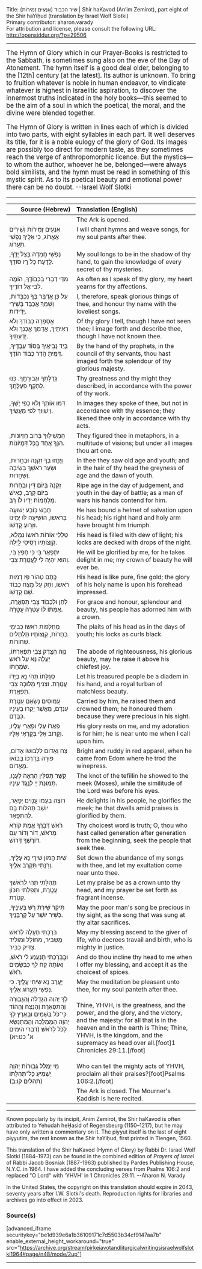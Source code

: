<html>
<head></head>
<body>
Title: שיר הכבוד (אַנְעִים זְמִירוֹת)‏ | Shir haKavod (An’im Zemirot), part eight of the Shir haYiḥud (translation by Israel Wolf Slotki)<br />
Primary contributor: aharon.varady<br />
For attribution and license, please consult the following URL: <a href="http://opensiddur.org/?p=29506">http://opensiddur.org/?p=29506</a>
<p />
<hr />

<div class="english" style="font-size: 1.2em;">
The Hymn of Glory which in our Prayer-Books is restricted to the Sabbath, is sometimes sung also on the eve of the Day of Atonement. The hymn itself is a good deal older, belonging to the [12th] century [at the latest]. Its author is unknown. To bring to fruition whatever is noble in human endeavor, to vindicate whatever is highest in Israelitic aspiration, to discover the innermost truths indicated in the holy books—this seemed to be the aim of a soul in which the poetical, the moral, and the divine were blended together.

The Hymn of Glory is written in lines each of which is divided into two parts, with eight syllables in each part. It well deserves its title, for it is a noble eulogy of the glory of God. Its images are possibly too direct for modern taste, as they sometimes reach the verge of anthropomorphic licence. But the mystics—to whom the author, whoever he be, belonged—were always bold similists, and the hymn must be read in something of this mystic spirit. As to its poetical beauty and emotional power there can be no doubt. --Israel Wolf Slotki
</div>

<hr />

<table style="margin-left: auto;margin-right: auto;" class="draggable">
<thead><tr><th id="x" style="text-align: right;">Source (Hebrew)</th><th style="text-align: left;">Translation (English)</th></tr></thead>
<tbody>
<tr><td style="vertical-align:top;">
<div class="liturgy"><span lang="he">

</span></div></td>
 
<td style="vertical-align:top;">
<div class="english">
<span class="instruction">The Ark is opened.</span>
</div></td></tr>


<tr><td style="vertical-align:top;">
<div class="liturgy"><span lang="he">
אַנְעִים זְמִירוֹת וְשִׁירִים אֶאֱרוֹג, 
כִּי אֵלֶֽיךָ נַפְשִׁי תַעֲרוֹג.
</span></div></td>
 
<td style="vertical-align:top;">
<div class="english">
I will chant hymns and weave songs, 
for my soul pants after thee. 
</div></td></tr>


<tr><td style="vertical-align:top;">
<div class="liturgy"><span lang="he">
נַפְשִׁי חָמְדָה בְּצֵל יָדֶֽךָ, 
לָדַֽעַת כָּל רָז סוֹדֶֽךָ.
</span></div></td>
 
<td style="vertical-align:top;">
<div class="english">
My soul longs to be in the shadow of thy hand, 
to gain the knowledge of every secret of thy mysteries. 
</div></td></tr>


<tr><td style="vertical-align:top;">
<div class="liturgy"><span lang="he">
מִדֵּי דַבְּרִי בִּכְבוֹדֶֽךָ, 
הוֹמֶה לִבִּי אֶל דּוֹדֶֽיךָ.
</span></div></td>
 
<td style="vertical-align:top;">
<div class="english">
As often as I speak of thy glory, 
my heart yearns for thy affections.
</div></td></tr>


<tr><td style="vertical-align:top;">
<div class="liturgy"><span lang="he">
עַל כֵּן אֲדַבֵּר בְּךָ נִכְבָּדוֹת, 
וְשִׁמְךָ אֲכַבֵּד בְּשִׁירֵי יְדִידוֹת.
</span></div></td>
 
<td style="vertical-align:top;">
<div class="english">
I, therefore, speak glorious things of thee, 
and honour thy name with the loveliest songs. 
</div></td></tr>


<tr><td style="vertical-align:top;">
<div class="liturgy"><span lang="he">
<span class="acrostic">אֲ</span>סַפְּרָה כְבוֹדְךָ 
וְלֹא רְאִיתִֽיךָ, 
אֲדַמְּךָ אֲכַנְּךָ 
וְלֹא יְדַעְתִּֽיךָ.
</span></div></td>
 
<td style="vertical-align:top;">
<div class="english">
Of thy glory I tell, <span class="acrostic"> </span>
though I have not seen thee; 
I image forth and describe thee, 
though I have not known thee.  
</div></td></tr>


<tr><td style="vertical-align:top;">
<div class="liturgy"><span lang="he">
<span class="acrostic">בְּ</span>יַד נְבִיאֶֽיךָ 
בְּסוֹד עֲבָדֶֽיךָ, 
דִּמִּֽיתָ הֲדַר 
כְבוֹד הוֹדֶֽךָ.
</span></div></td>
 
<td style="vertical-align:top;">
<div class="english">
By the hand of thy prophets, <span class="acrostic"> </span>
in the council of thy servants, 
thou hast imaged forth the splendour 
of thy glorious majesty.
</div></td></tr>


<tr><td style="vertical-align:top;">
<div class="liturgy"><span lang="he">
<span class="acrostic">גְּ</span>דֻלָּתְךָ וּגְבוּרָתֶֽךָ. 
כִּנּוּ לְתֹֽקֶף פְּעֻלָּתֶֽךָ.
</span></div></td>
 
<td style="vertical-align:top;">
<div class="english">
Thy greatness and thy might they described, <span class="acrostic"> </span>
in accordance with the power of thy work.  
</div></td></tr>


<tr><td style="vertical-align:top;">
<div class="liturgy"><span lang="he">
<span class="acrostic">דִּ</span>מּוּ אוֹתְךָ 
וְלֹא כְפִי יֶשְׁךָ, 
וַיְשַׁוּֽוּךָ 
לְפִי מַעֲשֶֽׂיךָ.
</span></div></td>
 
<td style="vertical-align:top;">
<div class="english">
In images they spoke of thee,  <span class="acrostic"> </span>
but not in accordance with thy essence; 
they likened thee only 
in accordance with thy acts.
</div></td></tr>


<tr><td style="vertical-align:top;">
<div class="liturgy"><span lang="he">
<span class="acrostic">הִ</span>מְשִׁילֽוּךָ 
בְּרוֹב חֶזְיוֹנוֹת, 
הִנְּךָ אֶחָד בְּכָל דִּמְיוֹנוֹת.
</span></div></td>
 
<td style="vertical-align:top;">
<div class="english">
They figured thee in metaphors, <span class="acrostic"> </span>
in a multitude of visions; 
but under all images thou art one. 
</div></td></tr>


<tr><td style="vertical-align:top;">
<div class="liturgy"><span lang="he">
<span class="acrostic">וַ</span>יֶּחֱזוּ בְךָ זִקְנָה וּבַחֲרוּת, 
וּשְׂעַר רֹאשְׁךָ 
בְּשֵׂיבָה וְשַׁחֲרוּת.
</span></div></td>
 
<td style="vertical-align:top;">
<div class="english">
In thee they saw old age and youth;  <span class="acrostic"> </span>
and in the hair of thy head 
the greyness of age and the dawn of youth. 
</div></td></tr>


<tr><td style="vertical-align:top;">
<div class="liturgy"><span lang="he">
<span class="acrostic">זִ</span>קְנָה בְּיוֹם דִּין 
וּבַחֲרוּת בְּיוֹם קְרָב, 
כְּאִישׁ מִלְחָמוֹת יָדָיו לוֹ רָב.
</span></div></td>
 
<td style="vertical-align:top;">
<div class="english">
Ripe age in the day of judgement, <span class="acrostic"> </span>
and youth in the day of battle; 
as a man of wars his hands contend for him.
</div></td></tr>


<tr><td style="vertical-align:top;">
<div class="liturgy"><span lang="he">
<span class="acrostic">חָ</span>בַשׁ כּֽוֹבַע יְשׁוּעָה בְּרֹאשוֹ, 
הוֹשִֽׁיעָה לּוֹ יְמִינוֹ 
וּזְרֽוֹעַ קָדְשׁוֹ.
</span></div></td>
 
<td style="vertical-align:top;">
<div class="english">
He has bound a helmet of salvation upon his head; <span class="acrostic"> </span>
his right hand and holy arm 
have brought him triumph.
</div></td></tr>


<tr><td style="vertical-align:top;">
<div class="liturgy"><span lang="he">
<span class="acrostic">טַ</span>לְלֵי אוֹרוֹת רֹאשוֹ נִמְלָא, 
קְוֻצּוֹתָיו 
רְסִֽיסֵי לָֽיְלָה.
</span></div></td>
 
<td style="vertical-align:top;">
<div class="english">
His head is filled with dew of light; <span class="acrostic"> </span>
his locks are decked 
with drops of the night.
</div></td></tr>


<tr><td style="vertical-align:top;">
<div class="liturgy"><span lang="he">
<span class="acrostic">יִ</span>תְפָּאֵר בִּי 
כִּי חָפֵץ בִּי, 
וְהוּא יִהְיֶה לִי לַעֲטֶֽרֶת צְבִי.
</span></div></td>
 
<td style="vertical-align:top;">
<div class="english">
He will be glorified by me, <span class="acrostic"> </span>
for he takes delight in me; 
my crown of beauty he will ever be.
</div></td></tr>


<tr><td style="vertical-align:top;">
<div class="liturgy"><span lang="he">
<span class="acrostic">כֶּֽ</span>תֶם טָהוֹר פָּז דְּמוּת רֹאשוֹ, 
וְחַק עַל מֵֽצַח כְּבוֹד שֵׁם קָדְשׁוֹ.
</span></div></td>
 
<td style="vertical-align:top;">
<div class="english">
His head is like pure, fine gold; <span class="acrostic"> </span>
the glory of his holy name is upon his forehead impressed.
</div></td></tr>


<tr><td style="vertical-align:top;">
<div class="liturgy"><span lang="he">
<span class="acrostic">לְ</span>חֵן וּלְכָבוֹד 
צְבִי תִפְאָרָה, 
אֻמָּתוֹ לוֹ עִטְּרָה עֲטָרָה.
</span></div></td>
 
<td style="vertical-align:top;">
<div class="english">
For grace and honour, <span class="acrostic"> </span>
splendour and beauty, 
his people has adorned him with a crown. 
</div></td></tr>


<tr><td style="vertical-align:top;">
<div class="liturgy"><span lang="he">
<span class="acrostic">מַ</span>חְלְפוֹת רֹאשוֹ 
כְּבִימֵי בְחֻרוֹת, 
קְוֻצּוֹתָיו תַּלְתַּלִּים שְׁחוֹרוֹת.
</span></div></td>
 
<td style="vertical-align:top;">
<div class="english">
The plaits of his head 
as in the days of youth; <span class="acrostic"> </span>
his locks as curls black. 
</div></td></tr>


<tr><td style="vertical-align:top;">
<div class="liturgy"><span lang="he">
<span class="acrostic">נְ</span>וֵה הַצֶּֽדֶק 
צְבִי תִפְאַרְתּוֹ, 
יַעֲלֶה נָּא עַל רֹאש שִׂמְחָתוֹ.
</span></div></td>
 
<td style="vertical-align:top;">
<div class="english">
The abode of righteousness, <span class="acrostic"> </span>
his glorious beauty, 
may he raise it above his chiefest joy. 
</div></td></tr>


<tr><td style="vertical-align:top;">
<div class="liturgy"><span lang="he">
<span class="acrostic">סְ</span>גֻלָּתוֹ תְּהִי נָא 
בְיָדוֹ עֲטֶֽרֶת. 
וּצְנִיף מְלוּכָה צְבִי תִפְאֶֽרֶת.
</span></div></td>
 
<td style="vertical-align:top;">
<div class="english">
Let his treasured people <span class="acrostic"> </span>
be a diadem in his hand, 
and a royal turban of matchless beauty. 
</div></td></tr>


<tr><td style="vertical-align:top;">
<div class="liturgy"><span lang="he">
<span class="acrostic">עֲ</span>מוּסִים נְשָׂאָם 
עֲטֶֽרֶת עִנְּדָם, 
מֵאֲשֶׁר יָקְרוּ 
בְעֵינָיו כִּבְּדָם.
</span></div></td>
 
<td style="vertical-align:top;">
<div class="english">
Carried by him, <span class="acrostic"> </span>
he raised them and crowned them; 
he honoured them 
because they were precious in his sight. 
</div></td></tr>


<tr><td style="vertical-align:top;">
<div class="liturgy"><span lang="he">
<span class="acrostic">פְּ</span>אֵרוֹ עָלַי 
וּפְאֵרִי עָלָיו, 
וְקָרוֹב אֵלַי בְּקָרְאִי אֵלָיו.
</span></div></td>
 
<td style="vertical-align:top;">
<div class="english">
His glory rests on me, <span class="acrostic"> </span>
and my adoration is for him; 
he is near unto me when I call upon him. 
</div></td></tr>


<tr><td style="vertical-align:top;">
<div class="liturgy"><span lang="he">
<span class="acrostic">צַ</span>ח וְאָדוֹם 
לִלְבוּשׁוֹ אָדוֹם, 
פּוּרָה בְּדָרְכוֹ בְּבוֹאוֹ מֵאֱדוֹם.
</span></div></td>
 
<td style="vertical-align:top;">
<div class="english">
Bright and ruddy<span class="acrostic"> </span>
in red apparel, 
when he came from Edom where he trod the winepress. 
</div></td></tr>


<tr><td style="vertical-align:top;">
<div class="liturgy"><span lang="he">
<span class="acrostic">קֶֽ</span>שֶׁר תְּפִלִּין 
הֶרְאָה לֶעָנָו, 
תְּמוּנַת יְיָ 
לְנֶֽגֶד עֵינָיו.
</span></div></td>
 
<td style="vertical-align:top;">
<div class="english">
The knot of the tefillin <span class="acrostic"> </span>
he showed to the meek (Moses), 
while the similitude of the Lord 
was before his eyes. 
</div></td></tr>


<tr><td style="vertical-align:top;">
<div class="liturgy"><span lang="he">
<span class="acrostic">ר</span>וֹצֶה בְעַמּוֹ 
עֲנָוִים יְפָאֵר, 
יוֹשֵׁב תְּהִלּוֹת 
בָּם לְהִתְפָּאֵר.
</span></div></td>
 
<td style="vertical-align:top;">
<div class="english">
He delights in his people, <span class="acrostic"> </span>
he glorifies the meek; 
he that dwells amid praises 
is glorified by them. 
</div></td></tr>


<tr><td style="vertical-align:top;">
<div class="liturgy"><span lang="he">
רֹאשׁ דְּבָרְךָ אֱמֶת 
קוֹרֵא מֵרֹאשׁ, דּוֹר וָדוֹר 
עַם דּוֹרֶשְׁךָ דְּרוֹשׁ.
</span></div></td>
 
<td style="vertical-align:top;">
<div class="english">
Thy choicest word is truth; 
O, thou who hast called generation after generation from the beginning, 
seek the people that seek thee. 
</div></td></tr>


<tr><td style="vertical-align:top;">
<div class="liturgy"><span lang="he">
<span class="acrostic">שִׁ</span>ית הֲמוֹן 
שִׁירַי נָא עָלֶֽיךָ, 
וְרִנָּתִי 
תִּקְרַב אֵלֶֽיךָ.
</span></div></td>
 
<td style="vertical-align:top;">
<div class="english">
Set down the abundance <span class="acrostic"> </span>
of my songs with thee, 
and let my exultation 
come near unto thee. 
</div></td></tr>


<tr><td style="vertical-align:top;">
<div class="liturgy"><span lang="he">
<span class="acrostic">תְּ</span>הִלָּתִי תְּהִי 
לְרֹאשׁךָ עֲטֶֽרֶת, 
וּתְפִלָּתִי 
תִּכּוֹן קְטֹֽרֶת.
</span></div></td>
 
<td style="vertical-align:top;">
<div class="english">
Let my praise <span class="acrostic"> </span>
be as a crown unto thy head, 
and my prayer 
be set forth as fragrant incense. 
</div></td></tr>


<tr><td style="vertical-align:top;">
<div class="liturgy"><span lang="he">
תִּיקַר שִׁירַת רָשׁ בְּעֵינֶֽיךָ, 
כַּשִּׁיר יוּשַׁר עַל קָרְבָּנֶֽיךָ.
</span></div></td>
 
<td style="vertical-align:top;">
<div class="english">
May the poor man's song be precious in thy sight, 
as the song that was sung at thy altar sacrifices. 
</div></td></tr>


<tr><td style="vertical-align:top;">
<div class="liturgy"><span lang="he">
בִּרְכָתִי תַעֲלֶה לְרֹאשׁ מַשְבִּיר, 
מְחוֹלֵל וּמוֹלִיד 
צַדִּיק כַּבִּיר.
</span></div></td>
 
<td style="vertical-align:top;">
<div class="english">
May my blessing ascend to the giver of life, 
who decrees travail and birth, 
who is mighty in justice.
</div></td></tr>


<tr><td style="vertical-align:top;">
<div class="liturgy"><span lang="he">
וּבְבִרְכָתִי תְנַעֲנַע לִי רֹאשׁ, 
וְאוֹתָהּ קַח לְךָ כִּבְשָׂמִים רֹאשׁ.
</span></div></td>
 
<td style="vertical-align:top;">
<div class="english">
And do thou incline thy head to me when I offer my blessing, 
and accept it as the choicest of spices. 
</div></td></tr>


<tr><td style="vertical-align:top;">
<div class="liturgy"><span lang="he">
יֶעֱרַב נָא שִׂיחִי עָלֶֽיךָ. 
כִּי נַפְשִׁי תַעֲרוֹג אֵלֶֽיךָ.
</span></div></td>
 
<td style="vertical-align:top;">
<div class="english">
May the meditation be pleasant unto thee, 
for my soul panteth after thee.
</div></td></tr>


<tr><td style="vertical-align:top;">
<div class="liturgy"><span lang="he">
לְךָ יְהוָה הַגְּדֻלָּה וְהַגְּבוּרָה 
וְהַתִּפְאֶרֶת וְהַנֵּצַח וְהַהוֹד 
כִּי־כֹל בַּשָּׁמַיִם וּבָאָרֶץ 
לְךָ יְהוָה הַמַּמְלָכָה 
וְהַמִּתְנַשֵּׂא לְכֹל לְרֹאשׁ׃ <span class="citation">(דברי הימים א׳ כט:יא)</span>
</span></div></td>
 
<td style="vertical-align:top;">
<div class="english">

Thine, YHVH, is the greatness, and the power, 
and the glory, and the victory, and the majesty: 
for all that is in the heaven and in the earth is Thine; 
Thine, YHVH, is the kingdom, 
and the supremacy as head over all.[foot]1 Chronicles 29:11.[/foot]
</div></td></tr>


<tr><td style="vertical-align:top;">
<div class="liturgy"><span lang="he">
מִי יְמַלֵּל גְּבוּרוֹת יְהוָה 
יַשְׁמִיעַ כָּל־תְּהִלָּתוֹ׃ <span class="citation">(תהלים קו:ב)</span>
</span></div></td>
 
<td style="vertical-align:top;">
<div class="english">
Who can tell the mighty acts of YHVH, 
proclaim all their praises?[foot]Psalms 106:2.[/foot]
</div></td></tr>


<tr><td style="vertical-align:top;">
<div class="liturgy"><span lang="he">

</span></div></td>
 
<td style="vertical-align:top;">
<div class="english">
<span class="instruction">The Ark is closed.
The Mourner's Ḳaddish is here recited.</span>
</div></td></tr>
</tbody></table>

<hr />

Known popularly by its incipit, Anim Zemirot, the Shir haKavod is often attributed to Yehudah heḤasid of Regensbeurg (1150–1217), but he may have only written a commentary on it. The piyyut itself is the last of eight piyyutim, the rest known as the Shir haYiḥud, first printed in Tiengen, 1560.

This translation of the Shir haKavod (Hymn of Glory) by Rabbi Dr. Israel Wolf Slotki (1884–1973) can be found in the combined edition of <em>Prayers of Israel</em> of Rabbi Jacob Bosniak (1887-1963) published by Pardes Publishing House, N.Y.C. in 1964. I have added the concluding verses from Psalms 106:2 and replaced "O Lord" with 'YHVH' in 1 Chronicles 29:11. --Aharon N. Varady

In the United States, the copyright on this translation should expire in 2043, seventy years after I.W. Slotki's death. Reproduction rights for libraries and archives go into effect in 2023.

<h3>Source(s)</h3>

[advanced_iframe securitykey="be1d939e6a1b36109171c7d5503b34cf9147aa7b" enable_external_height_workaround="true" src="https://archive.org/stream/pirkeiavotandliturgicalwritingsisraelwolfslotki1964#page/n48/mode/2up"]

<hr />

&nbsp;
</body>
</html>
